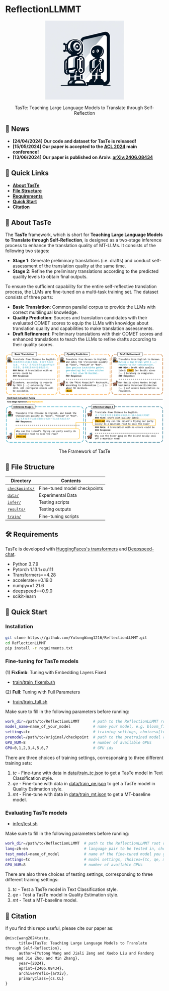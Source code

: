 # ReflectionLLMMT

<div align="center">
    <img src="images/logo.png" width=250></img>
    <p class="image-caption">TasTe: Teaching Large Language Models to Translate through Self-Reflection</p>
</div>

## **📣 News**

- **[24/04/2024] Our code and dataset for TasTe is released!**
- **[15/05/2024] Our paper is accepted to the [ACL 2024](https://2024.aclweb.org/) main conference!**
- **[13/06/2024] Our paper is published on Arxiv: [arXiv:2406.08434](https://arxiv.org/abs/2406.08434)**


## **🔗 Quick Links**

- **[About TasTe](#about)**
- **[File Structure](#structure)**
- **[Requirements](#requirements)**
- **[Quick Start](#start)**
- **[Citation](#citation)**


## **🤖 About TasTe**<a name="about"></a>
The **TasTe** framework, which is short for **Teaching Large Language Models to Translate through Self-Reflection**, is designed as a two-stage inference process to enhance the translation quality of MT-LLMs. It consists of the following two stages:

- **Stage 1**: Generate preliminary translations (i.e. drafts) and conduct self-assessment of the translation quality at the same time.
- **Stage 2**: Refine the preliminary translations according to the predicted quality levels to obtain final outputs.

To ensure the sufficient capability for the entire self-reflective translation process, the LLMs are fine-tuned on a multi-task training set. The dataset consists of three parts:

- **Basic Translation**: Common parallel corpus to provide the LLMs with correct multilingual knowledge.
- **Quality Prediction**: Sources and translation candidates with their evaluated COMET scores to equip the LLMs with knowldge about translation quality and capabilities to make translation assessments.
- **Draft Refinement**: Preliminary translations with their COMET scores and enhanced translations to teach the LLMs to refine drafts according to their quality scores.

<div align="center">
    <img src="images/framework.png"></img>
    <p class="image-caption">The Framework of TasTe</p>
</div>


## **📜 File Structure**<a name="structure"></a>
| Directory      | Contents                     |
| -------------- | ---------------------------- |
| [`checkpoints/`](https://github.com/YutongWang1216/ReflectionLLMMT/tree/main/checkpoints) | Fine-tuned model checkpoints |
| [`data/`](https://github.com/YutongWang1216/ReflectionLLMMT/tree/main/data)        | Experimental Data            |
| [`infer/`](https://github.com/YutongWang1216/ReflectionLLMMT/tree/main/infer)       | Testing scripts              |
| [`results/`](https://github.com/YutongWang1216/ReflectionLLMMT/tree/main/results)     | Testing outputs              |
| [`train/`](https://github.com/YutongWang1216/ReflectionLLMMT/tree/main/train)       | Fine-tuning scripts          |


## **🛠️ Requirements**<a name="requirements"></a>
TasTe is developed with [HuggingFaces's transformers](https://github.com/huggingface/transformers) and [Deepspeed-chat](https://github.com/microsoft/DeepSpeedExamples/tree/master/applications/DeepSpeed-Chat).
- Python 3.7.9
- Pytorch 1.13.1+cu111
- Transformers==4.28
- accelerate==0.19.0
- numpy==1.21.6
- deepspeed==0.9.0
- scikit-learn

## **🚀 Quick Start**<a name="start"></a>

### **Installation**

```bash
git clone https://github.com/YutongWang1216/ReflectionLLMMT.git
cd ReflectionLLMMT
pip install -r requirments.txt
```

### **Fine-tuning for TasTe models**

(1) **FixEmb**: Tuning with Embedding Layers Fixed

- [train/train_fixemb.sh](https://github.com/YutongWang1216/ReflectionLLMMT/tree/main/train/train_fixemb.sh)


(2) **Full**: Tuning with Full Parameters

- [train/train_full.sh](https://github.com/YutongWang1216/ReflectionLLMMT/tree/main/train/train_full.sh)

Make sure to fill in the following parameters before running:

```bash
work_dir=/path/to/ReflectionLLMMT      # path to the ReflectionLLMMT root directory
model_name=name_of_your_model          # name your model, e.g. bloom_fixemb
settings=tc                            # training settings, choices=[tc, qe, mt]
premodel=/path/to/original/checkpoint  # path to the pretrained model checkpoint directory
GPU_NUM=8                              # number of available GPUs
GPU=0,1,2,3,4,5,6,7                    # GPU ids
```

There are three choices of training settings, corresponsing to three different training sets:

1. *tc* - Fine-tune with data in [data/train_tc.json](https://github.com/YutongWang1216/ReflectionLLMMT/tree/main/data/train_tc.json) to get a TasTe model in Text Classification style.
2. *qe* - Fine-tune with data in [data/train_qe.json](https://github.com/YutongWang1216/ReflectionLLMMT/tree/main/data/train_qe.json) to get a TasTe model in Quality Estimation style.
3. *mt* - Fine-tune with data in [data/train_mt.json](data/train_mt.json) to get a MT-baseline model.

### **Evaluating TasTe models**

- [infer/test.sh](https://github.com/YutongWang1216/ReflectionLLMMT/tree/main/infer/test.sh)

Make sure to fill in the following parameters before running:

```bash
work_dir=/path/to/ReflectionLLMMT  # path to the ReflectionLLMMT root directory
lang=zh-en                         # language pair to be tested in, choices=['zh-en', 'en-zh', 'de-en', 'en-de']
test_model=name_of_model           # name of the fine-tuned model you gave
settings=tc                        # model settings, choices=[tc, qe, mt]
GPU_NUM=8                          # number of available GPUs
```

There are also three choices of testing settings, corresponsing to three different training settings:

1. *tc* - Test a TasTe model in Text Classification style.
2. *qe* - Test a TasTe model in Quality Estimation style.
3. *mt* - Test a MT-baseline model.


## **📝 Citation**<a name="citation"></a>
If you find this repo useful, please cite our paper as:
```
@misc{wang2024taste,
      title={TasTe: Teaching Large Language Models to Translate through Self-Reflection}, 
      author={Yutong Wang and Jiali Zeng and Xuebo Liu and Fandong Meng and Jie Zhou and Min Zhang},
      year={2024},
      eprint={2406.08434},
      archivePrefix={arXiv},
      primaryClass={cs.CL}
}
```
